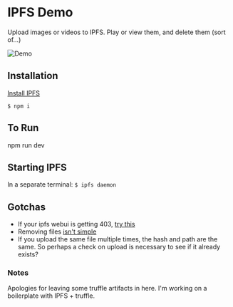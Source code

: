 # IPFS Demo
Upload images or videos to IPFS. Play or view them, and delete them (sort of...)

![Demo](https://github.com/wrannaman/IPFS-Demo/blob/master/demo.gif)

## Installation
[Install IPFS](https://ipfs.io/docs/install/)

`$ npm i`

## To Run
 npm run dev

## Starting IPFS
In a separate terminal:
`$ ipfs daemon`


## Gotchas
 - If your ipfs webui is getting 403, [try this](https://github.com/ipfs-shipyard/ipfs-webui/issues/596#issuecomment-314395014)
 - Removing files [isn't simple]( https://discuss.ipfs.io/t/can-i-delete-my-content-from-the-network/301/31)
 - If you upload the same file multiple times, the hash and path are the same. So perhaps a check on upload is necessary to see if it already exists?

 ### Notes
 Apologies for leaving some truffle artifacts in here. I'm working on a boilerplate with IPFS + truffle.
